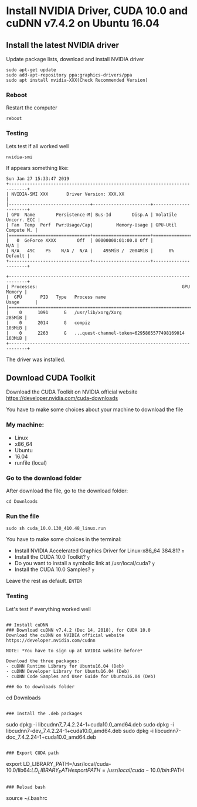 # Install NVIDIA Driver, CUDA 10.0 and cuDNN v7.4.2 on Ubuntu 16.04

## Install the latest NVIDIA driver
Update package lists, download and install NVIDIA driver
```
sudo apt-get update
sudo add-apt-repository ppa:graphics-drivers/ppa
sudo apt install nvidia-XXX(Check Recommended Version)
```

### Reboot
Restart the computer
```
reboot
```

### Testing
Lets test if all worked well
```
nvidia-smi
```
If appears something like:

```
Sun Jan 27 15:33:47 2019       
+-----------------------------------------------------------------------------+
| NVIDIA-SMI XXX       Driver Version: XXX.XX                                 |
|-------------------------------+----------------------+----------------------+
| GPU  Name        Persistence-M| Bus-Id        Disp.A | Volatile Uncorr. ECC |
| Fan  Temp  Perf  Pwr:Usage/Cap|         Memory-Usage | GPU-Util  Compute M. |
|===============================+======================+======================|
|   0  GeForce XXXX        Off  | 00000000:01:00.0 Off |                  N/A |
| N/A   49C    P5    N/A /  N/A |    495MiB /  2004MiB |      0%      Default |
+-------------------------------+----------------------+----------------------+
                                                                               
+-----------------------------------------------------------------------------+
| Processes:                                                       GPU Memory |
|  GPU       PID   Type   Process name                             Usage      |
|=============================================================================|
|    0      1091      G   /usr/lib/xorg/Xorg                           285MiB |
|    0      2014      G   compiz                                       103MiB |
|    0      2263      G   ...quest-channel-token=6295865577498169014   103MiB |
+-----------------------------------------------------------------------------+
```
The driver was installed.

## Download CUDA Toolkit
Download the CUDA Toolkit on NVIDIA official website
https://developer.nvidia.com/cuda-downloads

You have to make some choices about your machine to download the file
### My machine:
- Linux
- x86_64
- Ubuntu
- 16.04
- runfile (local)

### Go to the download folder
After download the file, go to the download folder:
```
cd Downloads
```

### Run the file
```
sudo sh cuda_10.0.130_410.48_linux.run
```

You have to make some choices in the terminal:

- Install NVIDIA Accelerated Graphics Driver for Linux-x86_64 384.81? ``` n ```
- Install the CUDA 10.0 Toolkit? ``` y ```
- Do you want to install a symbolic link at /usr/local/cuda? ``` y ```
- Install the CUDA 10.0 Samples? ``` y ```

Leave the rest as default. ``` ENTER ```

### Testing
Let's test if everything worked well
```

## Install cuDNN
### Download cuDNN v7.4.2 (Dec 14, 2018), for CUDA 10.0
Download the cuDNN on NVIDIA official website
https://developer.nvidia.com/cudnn

NOTE: *You have to sign up at NVIDIA website before*

Download the three packages:
- cuDNN Runtime Library for Ubuntu16.04 (Deb)
- cuDNN Developer Library for Ubuntu16.04 (Deb)
- cuDNN Code Samples and User Guide for Ubuntu16.04 (Deb)

### Go to downloads folder
```
cd Downloads
```

### Install the .deb packages
```
sudo dpkg -i libcudnn7_7.4.2.24-1+cuda10.0_amd64.deb
sudo dpkg -i libcudnn7-dev_7.4.2.24-1+cuda10.0_amd64.deb 
sudo dpkg -i libcudnn7-doc_7.4.2.24-1+cuda10.0_amd64.deb
```

### Export CUDA path
```
export LD_LIBRARY_PATH=/usr/local/cuda-10.0/lib64:$LD_LIBRARY_PATH
export PATH=/usr/local/cuda-10.0/bin:$PATH
```

### Reload bash
```
source ~/.bashrc
```
